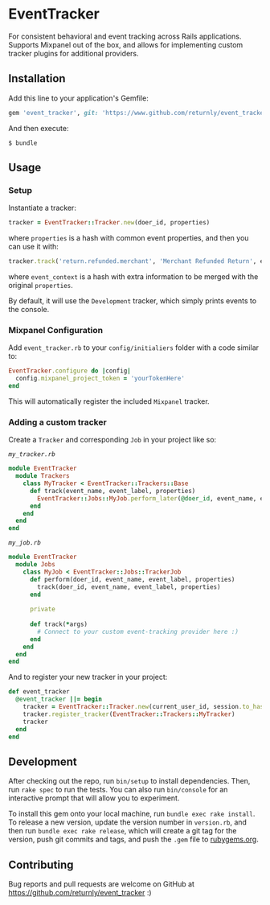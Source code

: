 # EventTracker

For consistent behavioral and event tracking across Rails applications. Supports Mixpanel out of the box, and allows for implementing custom tracker plugins for additional providers.

## Installation

Add this line to your application's Gemfile:

```ruby
gem 'event_tracker', git: 'https://www.github.com/returnly/event_tracker'
```

And then execute:

    $ bundle

## Usage

### Setup
Instantiate a tracker:
```ruby
tracker = EventTracker::Tracker.new(doer_id, properties)
```
where `properties` is a hash with common event properties, and then you can use it with:
```ruby
tracker.track('return.refunded.merchant', 'Merchant Refunded Return', event_context)
```
where `event_context` is a hash with extra information to be merged with the original `properties`.

By default, it will use the `Development` tracker, which simply prints events to the console.

### Mixpanel Configuration
Add `event_tracker.rb` to your `config/initialiers` folder with a code similar to:
```ruby
EventTracker.configure do |config|
  config.mixpanel_project_token = 'yourTokenHere'
end
```

This will automatically register the included `Mixpanel` tracker.

### Adding a custom tracker
Create a `Tracker` and corresponding `Job` in your project like so:

_`my_tracker.rb`_
```ruby
module EventTracker
  module Trackers
    class MyTracker < EventTracker::Trackers::Base
      def track(event_name, event_label, properties)
        EventTracker::Jobs::MyJob.perform_later(@doer_id, event_name, event_label, properties)
      end
    end
  end
end

```

_`my_job.rb`_
```ruby
module EventTracker
  module Jobs
    class MyJob < EventTracker::Jobs::TrackerJob
      def perform(doer_id, event_name, event_label, properties)
        track(doer_id, event_name, event_label, properties)
      end
      
      private
      
      def track(*args)
        # Connect to your custom event-tracking provider here :)
      end
    end
  end
end
```

And to register your new tracker in your project:

```ruby
def event_tracker
  @event_tracker ||= begin
    tracker = EventTracker::Tracker.new(current_user_id, session.to_hash)
    tracker.register_tracker(EventTracker::Trackers::MyTracker)
    tracker
  end
end
```
## Development

After checking out the repo, run `bin/setup` to install dependencies. Then, run `rake spec` to run the tests. You can also run `bin/console` for an interactive prompt that will allow you to experiment.

To install this gem onto your local machine, run `bundle exec rake install`. To release a new version, update the version number in `version.rb`, and then run `bundle exec rake release`, which will create a git tag for the version, push git commits and tags, and push the `.gem` file to [rubygems.org](https://rubygems.org).

## Contributing

Bug reports and pull requests are welcome on GitHub at https://github.com/returnly/event_tracker :)

